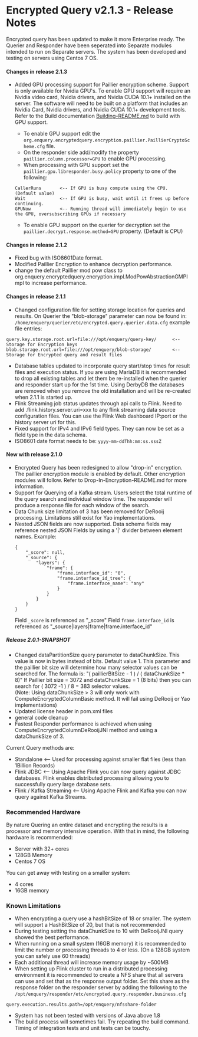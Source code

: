 # Encrypted Query v2.1.3 - Release Notes

Encrypted query has been updated to make it more Enterprise ready.   The Querier and Responder have been seperated into Separate modules intended to run on Separate servers.   The system has been developed and testing on servers using Centos 7 OS.


#### Changes in release 2.1.3
* Added GPU processing support for Paillier encryption scheme.  Support is only available for Nvidia GPU's.   To enable GPU support will require an Nvidia video card, Nvidia drivers, and Nvidia CUDA 10.1+ installed on the server.  The software will need to be built on a platform that includes an Nvidia Card, Nvidia drivers, and Nvidia CUDA 10.1+ development tools.  Refer to the Build documentation  [Building-README.md][PlDb] to build with GPU support.
  
  - To enable GPU support edit the `org.enquery.encryptedquery.encryption.paillier.PaillierCryptoScheme.cfg` file.
  
   * On the responder side add/modify the property `paillier.column.processor=GPU` to enable GPU processing.
   * When processing with GPU support set the `paillier.gpu.libresponder.busy.policy` property to one of the following:
   ```
   CallerRuns       <-- If GPU is busy compute using the CPU.  (Default value)
   Wait             <-- If GPU is busy, wait until it frees up before continuing.
   GPUNow           <-- Running thread will immediately begin to use the GPU, oversubscribing GPUs if necessary 
   ```  
   * To enable GPU support on the querier for decryption set the `paillier.decrypt.response.method=GPU` property.    (Default is CPU)
#### Changes in release 2.1.2
* Fixed bug with ISO8601Date format.
* Modified Paillier Encryption to enhance decryption performance.
* change the default Paillier mod pow class to org.enquery.encryptedquery.encryption.impl.ModPowAbstractionGMPImpl to increase performance.
#### Changes in release 2.1.1
* Changed configuration file for setting storage location for queries and results.  On Querier the "blob-storage" parameter can now be found in: `/home/enquery/querier/etc/encrypted.query.querier.data.cfg` example file entries:
```
query.key.storage.root.url=file:///opt/enquery/query-key/      <-- Storage for Encryption keys
blob.storage.root.url=file:///opt/enquery/blob-storage/        <-- Storage for Encrypted query and result files
```
* Database tables updated to incorporate query start/stop times for result files and execution status.   If you are using MariaDB it is recommended to drop all existing tables and let them be re-installed when the querier and responder start up for the 1st time.   Using DerbyDB the databases are removed when you remove the old installation and will be re-created when 2.1.1 is started up.
* Flink Streaming job status updates through api calls to Flink.   Need to add .flink.history.server.uri=xxx to any flink streaming data source configuration files.   You can use the Flink Web dashboard IP:port or the history server uri for this.
* Fixed support for IPv4 and IPv6 field types.   They can now be set as a field type in the data schema.
* ISO8601 date format needs to be: `yyyy-mm-ddThh:mm:ss.sssZ`

#### New with release 2.1.0
* Encrypted Query has been redesigned to allow "drop-in" encryption.   The paillier encryption module is enabled by default.  Other encryption modules will follow.  Refer to Drop-In-Encryption-README.md for more information.
* Support for Querying of a Kafka stream.  Users select the total runtime of the query search and individual window time.  The responder will produce a response file for each window of the search.
* Data Chunk size limitation of 3 has been removed for DeRooij processing.  Limitations still exist for Yao implementations.
* Nested JSON fields are now supported.   Data schema fields may reference nested JSON Fields by using a '|' divider between element names.
Example:
    ```
    {
        "_score": null,
        "_source": {
            "layers": {
                "frame": {
                    "frame.interface_id": "0",
                    "frame.interface_id_tree": {
                        "frame.interface_name": "any"
                    }
                }
            }
        }
    }
    ```
    Field `_score` is referenced as "_score"
    Field `frame.interface_id` is referenced as "_source|layers|frame|frame.interface_id"

##### Release 2.0.1-SNAPSHOT
 * Changed dataPartitionSize query parameter to dataChunkSize.   This value is now in bytes instead of bits.  Default value 1.  This parameter and the paillier bit size will determine how many selector values
   can be searched for.  The formula is:
            "( paillierBitSize - 1 ) / ( dataChunkSize * 8)"   If Paillier bit size = 3072 and dataChunkSize = 1 (8 bits) then you can search for ( 3072 -1 ) / 8 = 383 selector values.  
        (Note: Using dataChunkSize > 3 will only work with ComputeEncryptedColumnBasic method.  It will fail using DeRooij or Yao implementations)
 * Updated license header in pom.xml files
 * general code cleanup
 * Fastest Responder performance is achieved when using ComputeEncryptedColumnDeRooijJNI method and using a dataChunkSize of 3.

Current Query methods are: 
 * Standalone <-- Used for processing against smaller flat files (less than 1Billion Records)
 * Flink JDBC <-- Using Apache Flink you can now query against JDBC databases.  Flink enables distributed processing allowing you to successfully query large database sets.  
 * Flink / Kafka Streaming <-- Using Apache Flink and Kafka you can now query against Kafka Streams.
 
### Recommended Hardware
By nature Quering an entire dataset and encrypting the results is a processor and memory intensive operation.  With that in mind, the following hardware is recommended:

 * Server with 32+ cores
 * 128GB Memory
 * Centos 7 OS

You can get away with testing on a smaller system:
 * 4 cores
 * 16GB memory

### Known Limitations
 * When encrypting a query use a hashBitSize of 18 or smaller.  The system will support a HashBitSize of 20, but that is not recommended
 * During testing setting the dataChunkSize to 10 with DeRooijJNI query showed the best performance.
 * When running on a small system (16GB memory) it is recommended to limit the number or processing threads to 4 or less.  (On a 128GB system you can safely use 60 threads)
 * Each additional thread will increase memory usage by ~500MB 
 * When setting up Flink cluster to run in a distributed processing environment it is recommended to create a NFS share that all servers can use and set that as the response output folder.  Set this share as the response folder on the responder server by adding the following to the `/opt/enquery/responder/etc/encrypted.query.responder.business.cfg`
  ```
query.execution.results.path=/opt/enquery/nfsshare-folder
  ```
* System has not been tested with versions of Java above 1.8
* The build process will sometimes fail.  Try repeating the build command.   Timing of integration tests and unit tests can be touchy.

[//]: # (These are reference links used in the body of this note and get stripped out when the markdown processor does its job. There is no need to format nicely because it shouldn't be seen. Thanks SO - http://stackoverflow.com/questions/4823468/store-comments-in-markdown-syntax)

   [PlDb]: <https://github.com/En-Query/EncryptedQuery/blob/master/doc/Building-README.md>